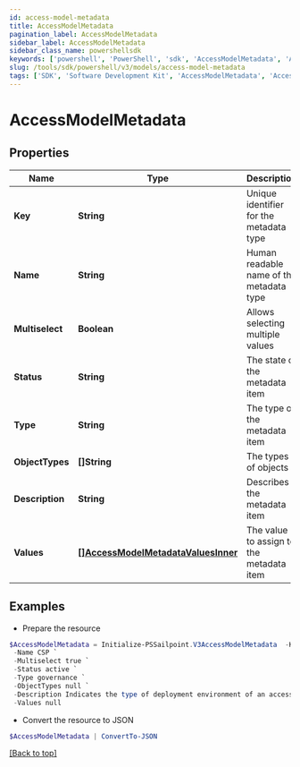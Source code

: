 ```yaml
---
id: access-model-metadata
title: AccessModelMetadata
pagination_label: AccessModelMetadata
sidebar_label: AccessModelMetadata
sidebar_class_name: powershellsdk
keywords: ['powershell', 'PowerShell', 'sdk', 'AccessModelMetadata', 'AccessModelMetadata'] 
slug: /tools/sdk/powershell/v3/models/access-model-metadata
tags: ['SDK', 'Software Development Kit', 'AccessModelMetadata', 'AccessModelMetadata']
---
```



# AccessModelMetadata

## Properties

Name | Type | Description | Notes
------------ | ------------- | ------------- | -------------
**Key** | **String** | Unique identifier for the metadata type | [optional] 
**Name** | **String** | Human readable name of the metadata type | [optional] 
**Multiselect** | **Boolean** | Allows selecting multiple values | [optional] [default to $false]
**Status** | **String** | The state of the metadata item | [optional] 
**Type** | **String** | The type of the metadata item | [optional] 
**ObjectTypes** | **[]String** | The types of objects | [optional] 
**Description** | **String** | Describes the metadata item | [optional] 
**Values** | [**[]AccessModelMetadataValuesInner**](access-model-metadata-values-inner) | The value to assign to the metadata item | [optional] 

## Examples

- Prepare the resource
```powershell
$AccessModelMetadata = Initialize-PSSailpoint.V3AccessModelMetadata  -Key iscCsp `
 -Name CSP `
 -Multiselect true `
 -Status active `
 -Type governance `
 -ObjectTypes null `
 -Description Indicates the type of deployment environment of an access item. `
 -Values null
```

- Convert the resource to JSON
```powershell
$AccessModelMetadata | ConvertTo-JSON
```


[[Back to top]](#) 

